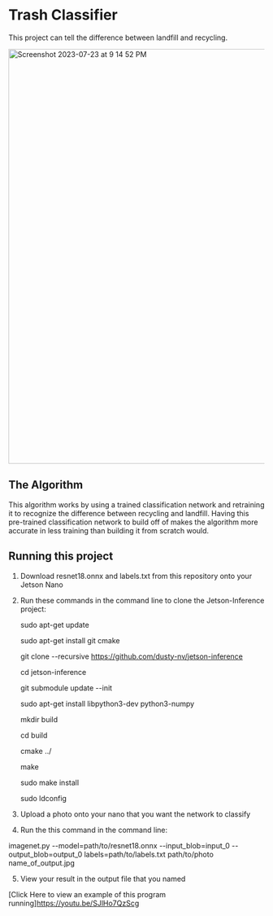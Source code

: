 # Trash Classifier

This project can tell the difference between landfill and recycling.

<img width="815" alt="Screenshot 2023-07-23 at 9 14 52 PM" src="https://github.com/CharlotteBronstein/TrashClass/assets/140207456/c08a5c67-ee50-454a-8914-6cde100d42e5">

## The Algorithm

This algorithm works by using a trained classification network and retraining it to recognize the difference between recycling and landfill. Having this pre-trained classification network to build off of makes the algorithm more accurate in less training than building it from scratch would.

## Running this project

1. Download resnet18.onnx and labels.txt from this repository onto your Jetson Nano
2. Run these commands in the command line to clone the Jetson-Inference project:

   sudo apt-get update
   
   sudo apt-get install git cmake
   
   git clone --recursive https://github.com/dusty-nv/jetson-inference
   
   cd jetson-inference
   
   git submodule update --init
   
   sudo apt-get install libpython3-dev python3-numpy
   
   mkdir build
   
   cd build
   
   cmake ../
   
   make
   
   sudo make install
   
   sudo ldconfig

4. Upload a photo onto your nano that you want the network to classify
5. Run the this command in the command line:

imagenet.py --model=path/to/resnet18.onnx --input_blob=input_0 --output_blob=output_0 labels=path/to/labels.txt path/to/photo name_of_output.jpg

5. View your result in the output file that you named

[Click Here to view an example of this program running]https://youtu.be/SJlHo7QzScg 
